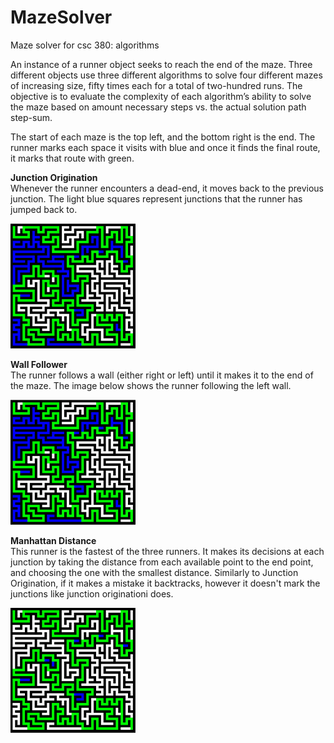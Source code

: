 # MazeSolver
Maze solver for csc 380: algorithms

An instance of a runner object seeks to reach the end of the maze. Three different objects use three different algorithms to solve four different mazes of increasing size, fifty times each for a total of two-hundred runs. The objective is to evaluate the complexity of each algorithm’s ability to solve the maze based on amount necessary steps vs. the actual solution path step-sum.

The start of each maze is the top left, and the bottom right is the end. The runner marks each space it visits with blue and once it finds the final route, it marks that route with green.

**Junction Origination**<br/>
Whenever the runner encounters a dead-end, it moves back to the previous junction. The light blue squares represent junctions that the runner has jumped back to.

<img src="https://github.com/tha7556/MazeSolver/blob/master/left%20wall%20small.png" data-canonical-src="https://github.com/tha7556/MazeSolver/blob/master/left%20wall%20small.png" width="200" height="200" />

**Wall Follower**<br/>
The runner follows a wall (either right or left) until it makes it to the end of the maze. The image below shows the runner following the left wall.

![Wall Follower Small](https://github.com/tha7556/MazeSolver/blob/master/left%20wall%20small.png)

**Manhattan Distance**<br/>
This runner is the fastest of the three runners. It makes its decisions at each junction by taking the distance from each available point to the end point, and choosing the one with the smallest distance. Similarly to Junction Origination, if it makes a mistake it backtracks, however it doesn't mark the junctions like junction originationi does. 

![Manhattan Distance Small](https://github.com/tha7556/MazeSolver/blob/master/robert%20small.png)
